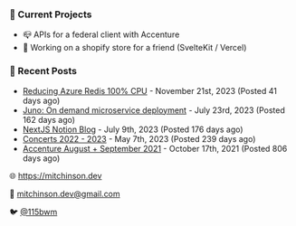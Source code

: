 ### 📌 Current Projects
- 📪 APIs for a federal client with Accenture
- 🛒 Working on a shopify store for a friend (SvelteKit / Vercel)

### 📝 Recent Posts

- [Reducing Azure Redis 100% CPU](https://blog.mitchinson.dev/redis-cpu) - November 21st, 2023 (Posted 41 days ago)
- [Juno: On demand microservice deployment](https://blog.mitchinson.dev/juno) - July 23rd, 2023 (Posted 162 days ago)
- [NextJS Notion Blog](https://blog.mitchinson.dev/blog-2023) - July 9th, 2023 (Posted 176 days ago)
- [Concerts 2022 - 2023](https://blog.mitchinson.dev/concerts-2023) - May 7th, 2023 (Posted 239 days ago)
- [Accenture August + September 2021](https://blog.mitchinson.dev/pillar/aug-sep-21) - October 17th, 2021 (Posted 806 days ago)

🌐 https://mitchinson.dev

💌 mitchinson.dev@gmail.com

🐦 [@115bwm](https://twitter.com/115bwm)